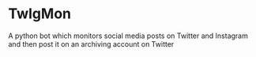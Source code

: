 TwIgMon <br>
========

A python bot which monitors social media posts on Twitter and Instagram and then post it on an archiving account on Twitter
